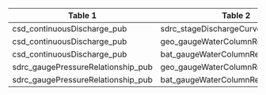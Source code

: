 |Table 1|Table 2|Join By|
|----------------------------|-------------------------------------------------------------------------------|------------|
|csd_continuousDischarge_pub|sdrc_stageDischargeCurveInfo_pub|curveID|
|csd_continuousDischarge_pub|geo_gaugeWaterColumnRegression_pub|regressionID|
|csd_continuousDischarge_pub|bat_gaugeWaterColumnRegression_pub|regressionID|
|sdrc_gaugePressureRelationship_pub|geo_gaugeWaterColumnRegression_pub|regressionID|
|sdrc_gaugePressureRelationship_pub|bat_gaugeWaterColumnRegression_pub|regressionID|
